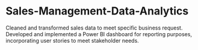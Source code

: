 # Sales-Management-Data-Analytics
 Cleaned and transformed sales data to meet specific business request.
 Developed and implemented a Power BI dashboard for reporting purposes, incorporating user stories to meet stakeholder needs.
